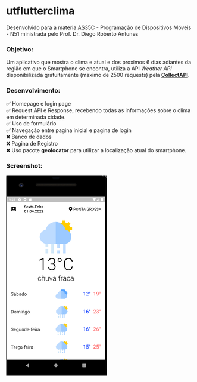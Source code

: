 # utflutterclima
Desenvolvido para a materia AS35C - Programação de Dispositivos Móveis - N51 ministrada pelo Prof. Dr. Diego Roberto Antunes

### Objetivo: 
Um aplicativo que mostra o clima e atual e dos proximos 6 dias adiantes da região em que o Smartphone se encontra, utiliza a API  _Weather API_ disponibilizada gratuitamente (maximo de 2500 requests) pela **[CollectAPI](https://collectapi.com/api/weather/weather-api)**.

### Desenvolvimento:
✅ Homepage e login page  
✅ Request API e Response, recebendo todas as informações sobre o clima em determinada cidade.  
✅ Uso de formulário  
✅ Navegação entre pagina inicial e pagina de login  
❌ Banco de dados  
❌ Pagina de Registro  
❌ Uso pacote **geolocator** para utilizar a localização atual do smartphone.  

### Screenshot:
![Imagem](/images/ss1.png?raw=true "Screenshot 1")

